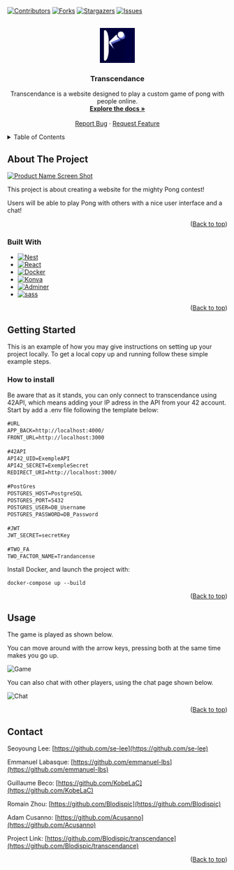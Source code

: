 <a name="readme-top"></a>


[![Contributors][contributors-shield]][contributors-url]
[![Forks][forks-shield]][forks-url]
[![Stargazers][stars-shield]][stars-url]
[![Issues][issues-shield]][issues-url]



<!-- PROJECT LOGO -->
<br />
<div align="center">
  <a href="https://github.com/github_username/repo_name">
    <img src="front/public/pong.png" alt="Logo" width="80" height="80">
  </a>

<h3 align="center">Transcendance</h3>

  <p align="center">
    Transcendance is a website designed to play a custom game of pong with people online.
    <br />
    <a href="https://github.com/Blodispic/transcendance"><strong>Explore the docs »</strong></a>
    <br />
    <br />
    <a href="https://github.com/Blodispic/transcendance/issues">Report Bug</a>
    ·
    <a href="https://github.com/Blodispic/transcendance/issues">Request Feature</a>
  </p>
</div>



<!-- TABLE OF CONTENTS -->
<details>
  <summary>Table of Contents</summary>
  <ol>
    <li>
      <a href="#about-the-project">About The Project</a>
      <ul>
        <li><a href="#built-with">Built With</a></li>
      </ul>
    </li>
    <li>
      <a href="#getting-started">Getting Started</a>
      <ul>
        <li><a href="#how-to-install">How to install</a></li>
      </ul>
    </li>
    <li><a href="#usage">Usage</a></li>
    <li><a href="#contributing">Contributing</a></li>
    <li><a href="#contact">Contact</a></li>
  </ol>
</details>



<!-- ABOUT THE PROJECT -->
## About The Project

[![Product Name Screen Shot][product-screenshot]](https://example.com)

This project is about creating a website for the mighty Pong contest!

Users will be able to play Pong with others with a nice user
interface and a chat!


<p align="right">(<a href="#readme-top">Back to top</a>)</p>



### Built With

* [![Nest][Nest.js]][Nest-url]
* [![React][React.js]][React-url]
* [![Docker][Docker]][Docker-url]
* [![Konva][Konva]][Konva-url]
* [![Adminer][Adminer]][Adminer-url]
* [![sass][sass]][sass-url]



<p align="right">(<a href="#readme-top">Back to top</a>)</p>



<!-- GETTING STARTED -->
## Getting Started

This is an example of how you may give instructions on setting up your project locally.
To get a local copy up and running follow these simple example steps.


### How to install
Be aware that as it stands, you can only connect to transcendance using 42API, which means adding your IP adress in the API from your 42 account.
Start by add a .env file following the template below:
```
#URL
APP_BACK=http://localhost:4000/
FRONT_URL=http://localhost:3000

#42API
API42_UID=ExempleAPI
API42_SECRET=ExempleSecret
REDIRECT_URI=http://localhost:3000/

#PostGres
POSTGRES_HOST=PostgreSQL
POSTGRES_PORT=5432
POSTGRES_USER=DB_Username
POSTGRES_PASSWORD=DB_Password

#JWT
JWT_SECRET=secretKey

#TWO_FA
TWO_FACTOR_NAME=Trandancense
```

Install Docker, and launch the project with:
```
docker-compose up --build
```

<p align="right">(<a href="#readme-top">Back to top</a>)</p>



<!-- USAGE EXAMPLES -->
## Usage

The game is played as shown below.

You can move around with the arrow keys, pressing both at the same time makes you go up.

<img src="images/game.gif" alt="Game" width="300" height="400">


You can also chat with other players, using the chat page shown below.

<img src="images/chat.png" alt="Chat" width="550" height="400">

<p align="right">(<a href="#readme-top">Back to top</a>)</p>

<!-- CONTACT -->
## Contact

Seoyoung Lee: [https://github.com/se-lee](https://github.com/se-lee)

Emmanuel Labasque: [https://github.com/emmanuel-lbs](https://github.com/emmanuel-lbs)

Guillaume Beco: [https://github.com/KobeLaC](https://github.com/KobeLaC)

Romain Zhou: [https://github.com/Blodispic](https://github.com/Blodispic)

Adam Cusanno: [https://github.com/Acusanno](https://github.com/Acusanno)

Project Link: [https://github.com/Blodispic/transcendance](https://github.com/Blodispic/transcendance)

<p align="right">(<a href="#readme-top">Back to top</a>)</p>


<!-- MARKDOWN LINKS & IMAGES -->
<!-- https://www.markdownguide.org/basic-syntax/#reference-style-links -->
[contributors-shield]: https://img.shields.io/github/contributors/Blodispic/transcendance.svg?style=for-the-badge
[contributors-url]: https://github.com/Blodispic/transcendance/graphs/contributors
[forks-shield]: https://img.shields.io/github/forks/Blodispic/transcendance.svg?style=for-the-badge
[forks-url]: https://github.com/Blodispic/transcendance/network/members
[stars-shield]: https://img.shields.io/github/stars/Blodispic/transcendance.svg?style=for-the-badge
[stars-url]: https://github.com/Blodispic/transcendance/stargazers
[issues-shield]: https://img.shields.io/github/issues/Blodispic/transcendance.svg?style=for-the-badge
[issues-url]: https://github.com/Blodispic/transcendance/issues
[product-screenshot]: images/homepage.png
[Nest.js]: https://img.shields.io/badge/nest.js-000000?style=for-the-badge&logo=nestjs&logoColor=white
[Nest-url]: https://nestjs.com/
[React.js]: https://img.shields.io/badge/React-20232A?style=for-the-badge&logo=react&logoColor=61DAFB
[React-url]: https://reactjs.org/
[Docker]: https://img.shields.io/badge/Docker-019DDD?style=for-the-badge&logo=docker&logoColor=white
[Docker-url]: https://www.docker.com/
[Konva]: https://img.shields.io/badge/Konva-0784CE?style=for-the-badge&logo=konva&logoColor=white
[Konva-url]: https://konvajs.org/
[Adminer]: https://img.shields.io/badge/adminer-9BB2D7?style=for-the-badge&logo=adminer&logoColor=015982
[Adminer-url]: https://www.adminer.org/
[Sass]: https://img.shields.io/badge/sass-CD6799?style=for-the-badge&logo=sass&logoColor=white
[Sass-url]: https://sass-lang.com/
